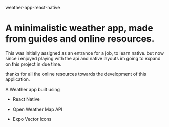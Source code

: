 weather-app-react-native

# A minimalistic weather app, made from guides and online resources. 

This was initially assigned as an entrance for a job, to learn native. 
but now since i enjoyed playing with the api and native layouts im going to expand on this project in due time. 


thanks for all the online resources towards the development of this application.

A Weather app built using

* React Native

* Open Weather Map API

* Expo Vector Icons




